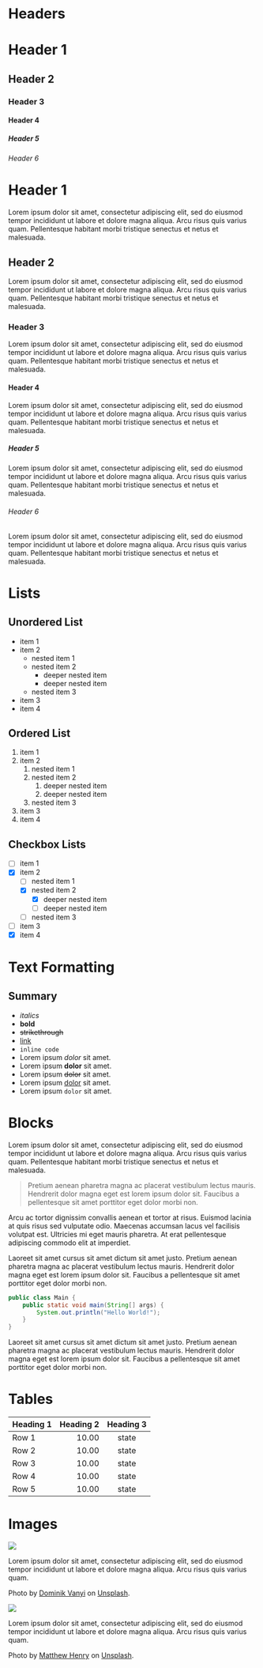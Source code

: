 # Headers

# Header 1
## Header 2
### Header 3
#### Header 4
##### Header 5
###### Header 6

# Header 1
Lorem ipsum dolor sit amet, consectetur adipiscing elit, sed do eiusmod tempor incididunt ut labore et dolore magna aliqua. Arcu risus quis varius quam. Pellentesque habitant morbi tristique senectus et netus et malesuada.

## Header 2
Lorem ipsum dolor sit amet, consectetur adipiscing elit, sed do eiusmod tempor incididunt ut labore et dolore magna aliqua. Arcu risus quis varius quam. Pellentesque habitant morbi tristique senectus et netus et malesuada.

### Header 3
Lorem ipsum dolor sit amet, consectetur adipiscing elit, sed do eiusmod tempor incididunt ut labore et dolore magna aliqua. Arcu risus quis varius quam. Pellentesque habitant morbi tristique senectus et netus et malesuada.

#### Header 4
Lorem ipsum dolor sit amet, consectetur adipiscing elit, sed do eiusmod tempor incididunt ut labore et dolore magna aliqua. Arcu risus quis varius quam. Pellentesque habitant morbi tristique senectus et netus et malesuada.

##### Header 5
Lorem ipsum dolor sit amet, consectetur adipiscing elit, sed do eiusmod tempor incididunt ut labore et dolore magna aliqua. Arcu risus quis varius quam. Pellentesque habitant morbi tristique senectus et netus et malesuada.

###### Header 6
Lorem ipsum dolor sit amet, consectetur adipiscing elit, sed do eiusmod tempor incididunt ut labore et dolore magna aliqua. Arcu risus quis varius quam. Pellentesque habitant morbi tristique senectus et netus et malesuada.

# Lists
## Unordered List

- item 1
- item 2
    - nested item 1
    - nested item 2
        - deeper nested item
        - deeper nested item
    - nested item 3
- item 3
- item 4

## Ordered List
1. item 1
2. item 2
    1. nested item 1
    2. nested item 2
        1. deeper nested item
        2. deeper nested item
    3. nested item 3
3. item 3
4. item 4

## Checkbox Lists
- [ ] item 1
- [x] item 2
    - [ ] nested item 1
    - [x] nested item 2
        - [x] deeper nested item
        - [ ] deeper nested item
    - [ ] nested item 3
- [ ] item 3
- [x] item 4

# Text Formatting
## Summary
- _italics_
- __bold__
- ~~strikethrough~~
- [link](https://www.youtube.com/watch?v=dQw4w9WgXcQ)
- `inline code`
- Lorem ipsum _dolor_ sit amet.
- Lorem ipsum __dolor__ sit amet.
- Lorem ipsum ~~dolor~~ sit amet.
- Lorem ipsum [dolor](https://www.youtube.com/watch?v=dQw4w9WgXcQ) sit amet.
- Lorem ipsum `dolor` sit amet.


# Blocks

Lorem ipsum dolor sit amet, consectetur adipiscing elit, sed do eiusmod tempor incididunt ut labore et dolore magna aliqua. Arcu risus quis varius quam. Pellentesque habitant morbi tristique senectus et netus et malesuada.

> Pretium aenean pharetra magna ac placerat vestibulum lectus mauris. Hendrerit dolor magna eget est lorem ipsum dolor sit. Faucibus a pellentesque sit amet porttitor eget dolor morbi non. 

Arcu ac tortor dignissim convallis aenean et tortor at risus.
Euismod lacinia at quis risus sed vulputate odio. Maecenas accumsan lacus vel facilisis volutpat est. Ultricies mi eget mauris pharetra. At erat pellentesque adipiscing commodo elit at imperdiet.

Laoreet sit amet cursus sit amet dictum sit amet justo. Pretium aenean pharetra magna ac placerat vestibulum lectus mauris. Hendrerit dolor magna eget est lorem ipsum dolor sit. Faucibus a pellentesque sit amet porttitor eget dolor morbi non.

```java
public class Main {
    public static void main(String[] args) {
        System.out.println("Hello World!");
    }
}
```

Laoreet sit amet cursus sit amet dictum sit amet justo. Pretium aenean pharetra magna ac placerat vestibulum lectus mauris. Hendrerit dolor magna eget est lorem ipsum dolor sit. Faucibus a pellentesque sit amet porttitor eget dolor morbi non.

# Tables

| Heading 1 | Heading 2 | Heading 3 |
| --------- | --------: | :-------: |
| Row 1     | 10.00     | state     |
| Row 2     | 10.00     | state     |
| Row 3     | 10.00     | state     |
| Row 4     | 10.00     | state     |
| Row 5     | 10.00     | state     |

# Images

![](https://images.unsplash.com/photo-1507808973436-a4ed7b5e87c9?crop=entropy&cs=tinysrgb&fm=jpg&ixlib=rb-1.2.1&q=60&raw_url=true&ixid=MnwxMjA3fDB8MHxzZWFyY2h8Mnx8ZnVubnl8ZW58MHx8MHx8&auto=format&fit=crop&w=500)

Lorem ipsum dolor sit amet, consectetur adipiscing elit, sed do eiusmod tempor incididunt ut labore et dolore magna aliqua. Arcu risus quis varius quam.

Photo by [Dominik Vanyi](https://unsplash.com/@dominik_photography) on [Unsplash](https://unsplash.com).

![](https://images.unsplash.com/photo-1453227588063-bb302b62f50b?crop=entropy&cs=tinysrgb&fm=jpg&ixlib=rb-1.2.1&q=80&raw_url=true&ixid=MnwxMjA3fDB8MHxwaG90by1wYWdlfHx8fGVufDB8fHx8&auto=format&fit=crop&w=1170)

Lorem ipsum dolor sit amet, consectetur adipiscing elit, sed do eiusmod tempor incididunt ut labore et dolore magna aliqua. Arcu risus quis varius quam.

Photo by [Matthew Henry](https://unsplash.com/@matthewhenry) on [Unsplash](https://unsplash.com).

